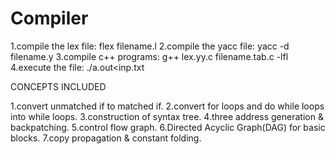 # Compiler
1.compile the lex file: flex filename.l 
2.compile the yacc file: yacc -d filename.y 
3.compile c++ programs: g++ lex.yy.c filename.tab.c -lfl 
4.execute the file: ./a.out<inp.txt 

CONCEPTS INCLUDED

1.convert unmatched if to matched if. 
2.convert for loops and do while loops into while loops. 
3.construction of syntax tree. 
4.three address generation & backpatching. 
5.control flow graph. 
6.Directed Acyclic Graph(DAG) for basic blocks. 
7.copy propagation & constant folding.
